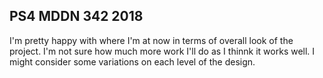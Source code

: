 ## PS4 MDDN 342 2018

I'm pretty happy with where I'm at now in terms of overall look of the project. I'm not sure how much more work I'll do as I thinnk it works well. I might consider some variations on each level of the design.